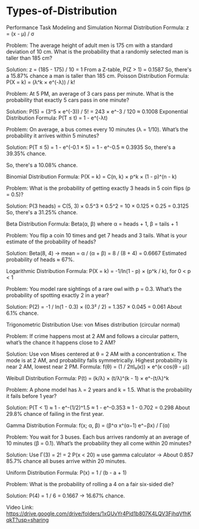 # Types-of-Distribution

Performance Task
Modeling and Simulation
Normal Distribution
Formula:
  z = (x - μ) / σ

Problem:
  The average height of adult men is 175 cm with a standard deviation of 10 cm. What is the probability that a randomly selected man is taller than 185 cm?

Solution:
  z = (185 - 175) / 10 = 1
  From a Z-table, P(Z > 1) = 0.1587
  So, there's a 15.87% chance a man is taller than 185 cm.
Poisson Distribution
Formula:
  P(X = k) = (λ^k × e^(-λ)) / k!

Problem:
  At 5 PM, an average of 3 cars pass per minute. What is the probability that exactly 5 cars pass in one minute?

Solution:
  P(5) = (3^5 × e^(-3)) / 5! = 243 × e^-3 / 120 ≈ 0.1008
Exponential Distribution
Formula:
  P(T ≤ t) = 1 - e^(-λt)

Problem:
  On average, a bus comes every 10 minutes (λ = 1/10). What’s the probability it arrives within 5 minutes?

Solution:
  P(T ≤ 5) = 1 - e^(-0.1 × 5) = 1 - e^-0.5 ≈ 0.3935
  So, there's a 39.35% chance.

  So, there's a 10.08% chance.

Binomial Distribution
Formula:
  P(X = k) = C(n, k) × p^k × (1 - p)^(n - k)

Problem:
  What is the probability of getting exactly 3 heads in 5 coin flips (p = 0.5)?

Solution:
  P(3 heads) = C(5, 3) × 0.5^3 × 0.5^2 = 10 × 0.125 × 0.25 = 0.3125
  So, there's a 31.25% chance.

Beta Distribution
Formula:
  Beta(α, β) where α = heads + 1, β = tails + 1

Problem:
  You flip a coin 10 times and get 7 heads and 3 tails. What is your estimate of the probability of heads?

Solution:
  Beta(8, 4) → mean = α / (α + β) = 8 / (8 + 4) = 0.6667
  Estimated probability of heads ≈ 67%.

Logarithmic Distribution
Formula:
  P(X = k) = -1/ln(1 - p) × (p^k / k), for 0 < p < 1

Problem:
  You model rare sightings of a rare owl with p = 0.3. What’s the probability of spotting exactly 2 in a year?

Solution:
  P(2) = -1 / ln(1 - 0.3) × (0.3² / 2) = 1.357 × 0.045 = 0.061
  About 6.1% chance.




Trigonometric Distribution 
Use: von Mises distribution (circular normal)

Problem:
  If crime happens most at 2 AM and follows a circular pattern, what’s the chance it happens close to 2 AM?

Solution:
  Use von Mises centered at θ = 2 AM with a concentration κ. The mode is at 2 AM, and probability falls symmetrically.
  Highest probability is near 2 AM, lowest near 2 PM.
  Formula: f(θ) = (1 / 2πI₀(κ)) × e^(κ cos(θ - μ))

Weibull Distribution
Formula:
  P(t) = (k/λ) × (t/λ)^(k - 1) × e^-(t/λ)^k

Problem:
  A phone model has λ = 2 years and k = 1.5. What is the probability it fails before 1 year?

Solution:
  P(T < 1) ≈ 1 - e^-(1/2)^1.5 ≈ 1 - e^-0.353 ≈ 1 - 0.702 = 0.298
  About 29.8% chance of failing in the first year.

Gamma Distribution
Formula:
  f(x; α, β) = (β^α x^(α−1) e^−βx) / Γ(α)

Problem:
  You wait for 3 buses. Each bus arrives randomly at an average of 10 minutes (β = 0.1). What’s the probability they all come within 20 minutes?

Solution:
  Use Γ(3) = 2! = 2
  P(x < 20) ≈ use gamma calculator → About 0.857
  85.7% chance all buses arrive within 20 minutes.


Uniform Distribution
Formula:
  P(x) = 1 / (b - a + 1)

Problem:
  What is the probability of rolling a 4 on a fair six-sided die?

Solution:
  P(4) = 1 / 6 = 0.1667 → 16.67% chance.



Video Link: https://drive.google.com/drive/folders/1xGUvYr4Pid1b807K4LQV3FjhqVfhKqkT?usp=sharing 

